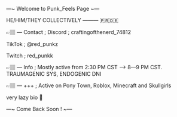 —~ Welcome to Punk_Feels Page ~—

HE/HIM/THEY COLLECTIVELY         ———          🇵🇷🇩🇪

👉🏽 — Contact ; Discord ; craftingofthenerd_74812 

   TikTok ; @red_punkz

   Twitch ; red_punkk

👉🏽 — Info ; Mostly active from 2:30 PM CST —> 8—9 PM CST.
TRAUMAGENIC SYS, ENDOGENIC DNI

👉🏽 — +++ ; Active on Pony Town, Roblox, Minecraft and Skullgirls

very lazy bio 🤑

—~ Come Back Soon ! ~—
